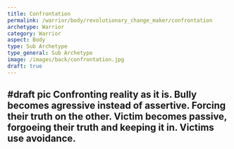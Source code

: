 ```yaml
---
title: Confrontation
permalink: /warrior/body/revolutionary_change_maker/confrontation
archetype: Warrior
category: Warrior
aspect: Body
type: Sub Archetype
type_general: Sub Archetype
image: /images/back/confrontation.jpg
draft: true
---
```

#draft pic Confronting reality as it is. Bully becomes agressive instead of assertive. Forcing their truth on the other. Victim becomes passive, forgoeing their truth and keeping it in. Victims use avoidance.
---
